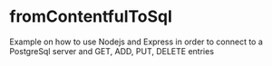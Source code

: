 # fromContentfulToSql

Example on how to use Nodejs and Express in order to connect to a PostgreSql server and GET, ADD, PUT, DELETE entries
